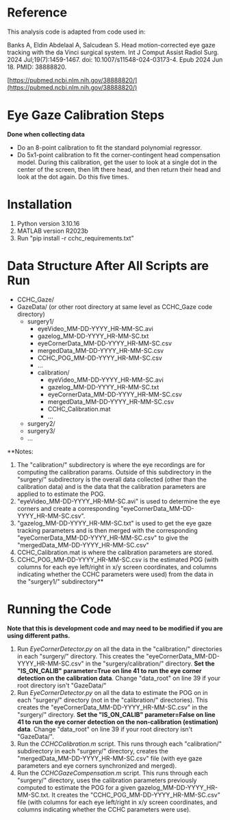 # Reference

This analysis code is adapted from code used in: 

Banks A, Eldin Abdelaal A, Salcudean S. Head motion-corrected eye gaze tracking with the da Vinci surgical system. Int J Comput Assist Radiol Surg. 2024 Jul;19(7):1459-1467. doi: 10.1007/s11548-024-03173-4. Epub 2024 Jun 18. PMID: 38888820. 

[https://pubmed.ncbi.nlm.nih.gov/38888820/](https://pubmed.ncbi.nlm.nih.gov/38888820/)

# Eye Gaze Calibration Steps

**Done when collecting data**

- Do an 8-point calibration to fit the standard polynomial regressor.
- Do 5x1-point calibration to fit the corner-contingent head compensation model. During this calibration, get the user to look at a single dot in the center of the screen, then lift there head, and then return their head and look at the dot again. Do this five times.

# Installation
1. Python version 3.10.16
2. MATLAB version R2023b
3. Run "pip install -r cchc_requirements.txt"

# Data Structure After All Scripts are Run
- CCHC_Gaze/
- GazeData/ (or other root directory at same level as CCHC_Gaze code directory)
  - surgery1/
    - eyeVideo_MM-DD-YYYY_HR-MM-SC.avi
    - gazelog_MM-DD-YYYY_HR-MM-SC.txt
    - eyeCornerData_MM-DD-YYYY_HR-MM-SC.csv
    - mergedData_MM-DD-YYYY_HR-MM-SC.csv
    - CCHC_POG_MM-DD-YYYY_HR-MM-SC.csv
    - ...
    - calibration/
      - eyeVideo_MM-DD-YYYY_HR-MM-SC.avi
      - gazelog_MM-DD-YYYY_HR-MM-SC.txt
      - eyeCornerData_MM-DD-YYYY_HR-MM-SC.csv
      - mergedData_MM-DD-YYYY_HR-MM-SC.csv
      - CCHC_Calibration.mat
      - ...
  - surgery2/
  - surgery3/
  - ...

**Notes:
1. The "calibration/" subdirectory is where the eye recordings are for computing the calibration params. Outside of this subdirectory in the "surgery<X>/" subdirectory is the overall data collected (other than the calibration data) and is the data that the calibration parameters are applied to to estimate the POG.
2. "eyeVideo_MM-DD-YYYY_HR-MM-SC.avi" is used to determine the eye corners and create a corresponding "eyeCornerData_MM-DD-YYYY_HR-MM-SC.csv".
3. "gazelog_MM-DD-YYYY_HR-MM-SC.txt" is used to get the eye gaze tracking parameters and is then merged with the corresponding "eyeCornerData_MM-DD-YYYY_HR-MM-SC.csv" to give the "mergedData_MM-DD-YYYY_HR-MM-SC.csv"
4. CCHC_Calibration.mat is where the calibration parameters are stored.
5. CCHC_POG_MM-DD-YYYY_HR-MM-SC.csv is the estimated POG (with columns for each eye left/right in x/y screen coordinates, and columns indicating whether the CCHC parameters were used) from the data in the "surgery1/" subdirectory**

  
# Running the Code

**Note that this is development code and may need to be modified if you are using different paths.**

1. Run _EyeCornerDetector.py_ on all the data in the "calibration/" directories in each "surgery<x>/" directory. This creates the "eyeCornerData_MM-DD-YYYY_HR-MM-SC.csv" in the "surgery<x>/calibration/" directory. **Set the "IS_ON_CALIB" parameter=True on line 41 to run the eye corner detection on the calibration data**. Change "data_root" on line 39 if your root directory isn't "GazeData/"
2. Run _EyeCornerDetector.py_ on all the data to estimate the POG on in each "surgery<x>/" directory (not in the "calibration/" directories). This creates the "eyeCornerData_MM-DD-YYYY_HR-MM-SC.csv" in the "surgery<x>/" directory. **Set the "IS_ON_CALIB" parameter=False on line 41 to run the eye corner detection on the non-calibration (estimation) data**. Change "data_root" on line 39 if your root directory isn't "GazeData/". 
3. Run the _CCHCCalibration.m_ script. This runs through each "calibration/" subdirectory in each "surgery<x>/" directory, creates the "mergedData_MM-DD-YYYY_HR-MM-SC.csv" file (with eye gaze parameters and eye corners synchronized and merged).
4. Run the _CCHCGazeCompensation.m_ script. This runs through each "surgery<x>/" directory, uses the calibration parameters previously computed to estimate the POG for a given gazelog_MM-DD-YYYY_HR-MM-SC.txt. It creates the "CCHC_POG_MM-DD-YYYY_HR-MM-SC.csv" file (with columns for each eye left/right in x/y screen coordinates, and columns indicating whether the CCHC parameters were use).
